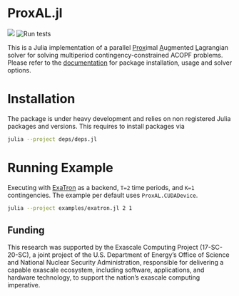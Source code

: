 
# ProxAL.jl

[![][docs-latest-img]][docs-latest-url] ![Run tests](https://github.com/exanauts/ProxAL.jl/workflows/Run%20tests/badge.svg?branch=master)

[docs-latest-img]: https://img.shields.io/badge/docs-latest-blue.svg
[docs-latest-url]: https://exanauts.github.io/ProxAL.jl/

This is a Julia implementation of a parallel <ins>Prox</ins>imal <ins>A</ins>ugmented <ins>L</ins>agrangian solver for solving multiperiod contingency-constrained ACOPF problems. Please refer to the [documentation][docs-latest-url] for package installation, usage and solver options.

# Installation

The package is under heavy development and relies on non registered Julia packages and versions. This requires to install packages via

```bash
julia --project deps/deps.jl
```

# Running Example

Executing with [ExaTron](https://github.com/exanauts/ExaTron.jl/) as a backend, `T=2` time periods, and `K=1` contingencies. The example per default uses `ProxAL.CUDADevice`.

```bash
julia --project examples/exatron.jl 2 1
```

## Funding
This research was supported by the Exascale Computing Project (17-SC-20-SC), a joint project of the U.S. Department of Energy’s Office of Science and National Nuclear Security Administration, responsible for delivering a capable exascale ecosystem, including software, applications, and hardware technology, to support the nation’s exascale computing imperative.
